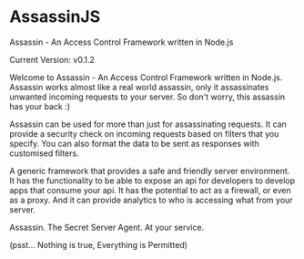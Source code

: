 AssassinJS
==========

Assassin - An Access Control Framework written in Node.js

Current Version: v0.1.2

Welcome to Assassin - An Access Control Framework written in Node.js. Assassin works almost like a real world assassin, only it assassinates unwanted incoming requests to your server. So don't worry, this assassin has your back :)

Assassin can be used for more than just for assassinating requests. It can provide a security check on incoming requests based on filters that you specify. You can also format the data to be sent as responses with customised filters.

A generic framework that provides a safe and friendly server environment. It has the functionality to be able to expose an api for developers to develop apps that consume your api. It has the potential to act as a firewall, or even as a proxy. And it can provide analytics to who is accessing what from your server.

Assassin. The Secret Server Agent. At your service.

(psst... Nothing is true, Everything is Permitted)
